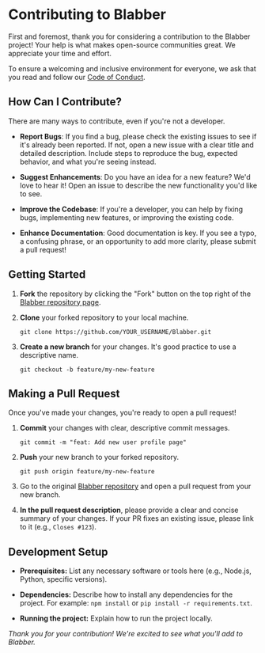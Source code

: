 # Contributing to Blabber

First and foremost, thank you for considering a contribution to the Blabber project\! Your help is what makes open-source communities great. We appreciate your time and effort.

To ensure a welcoming and inclusive environment for everyone, we ask that you read and follow our [Code of Conduct](https://www.google.com/search?q=CODE_OF_CONDUCT.md).

## How Can I Contribute?

There are many ways to contribute, even if you're not a developer.

  * **Report Bugs**: If you find a bug, please check the existing issues to see if it's already been reported. If not, open a new issue with a clear title and detailed description. Include steps to reproduce the bug, expected behavior, and what you're seeing instead.

  * **Suggest Enhancements**: Do you have an idea for a new feature? We'd love to hear it\! Open an issue to describe the new functionality you'd like to see.

  * **Improve the Codebase**: If you're a developer, you can help by fixing bugs, implementing new features, or improving the existing code.

  * **Enhance Documentation**: Good documentation is key. If you see a typo, a confusing phrase, or an opportunity to add more clarity, please submit a pull request\!

## Getting Started

1.  **Fork** the repository by clicking the "Fork" button on the top right of the [Blabber repository page](https://github.com/Vijayaa21/Blabber).

2.  **Clone** your forked repository to your local machine.

    ```
    git clone https://github.com/YOUR_USERNAME/Blabber.git
    ```

3.  **Create a new branch** for your changes. It's good practice to use a descriptive name.

    ```
    git checkout -b feature/my-new-feature
    ```

## Making a Pull Request

Once you've made your changes, you're ready to open a pull request\!

1.  **Commit** your changes with clear, descriptive commit messages.

    ```
    git commit -m "feat: Add new user profile page"
    ```

2.  **Push** your new branch to your forked repository.

    ```
    git push origin feature/my-new-feature
    ```

3.  Go to the original [Blabber repository](https://github.com/Vijayaa21/Blabber) and open a pull request from your new branch.

4.  **In the pull request description**, please provide a clear and concise summary of your changes. If your PR fixes an existing issue, please link to it (e.g., `Closes #123`).

## Development Setup

  * **Prerequisites:** List any necessary software or tools here (e.g., Node.js, Python, specific versions).

  * **Dependencies:** Describe how to install any dependencies for the project. For example: `npm install` or `pip install -r requirements.txt`.

  * **Running the project:** Explain how to run the project locally.

*Thank you for your contribution\! We're excited to see what you'll add to Blabber.*